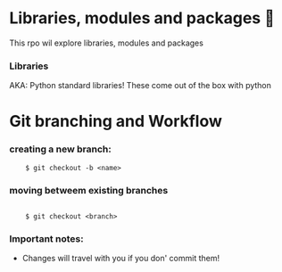 # Libraries, modules and packages :taco:

This rpo wil explore libraries, modules and packages

### Libraries
AKA: Python standard libraries! These come out of the box with python

# Git branching and Workflow 
### creating a new branch:

````buildoutcfg
    $ git checkout -b <name>
````
### moving betweem existing branches

````buildoutcfg

    $ git checkout <branch>
````
### Important notes:

- Changes will travel with you if you don' commit them!
